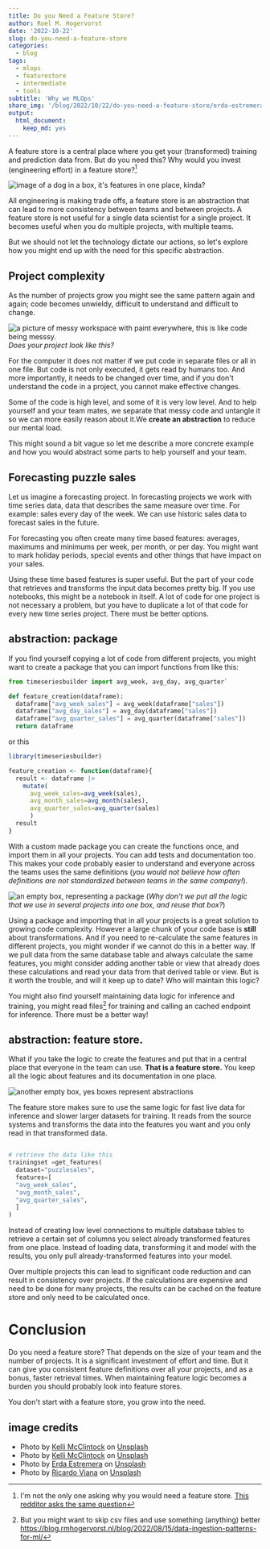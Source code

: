 ```yaml
---
title: Do you Need a Feature Store?
author: Roel M. Hogervorst
date: '2022-10-22'
slug: do-you-need-a-feature-store
categories:
  - blog
tags:
  - mlops
  - featurestore
  - intermediate
  - tools
subtitle: 'Why we MLOps'
share_img: '/blog/2022/10/22/do-you-need-a-feature-store/erda-estremera-sxNt9g77PE0-unsplash.jpg'
output:
  html_document:
    keep_md: yes
---
```


<!-- content  -->

A feature store is a central place where you get your (transformed) training and prediction data from. But do you need this? Why would you invest (engineering effort) in a feature store?[^2] 

![image of a dog in a box, it's features in one place, kinda?](erda-estremera-sxNt9g77PE0-unsplash.jpg)


All engineering is making trade offs, a feature store is an abstraction that can lead to more consistency between teams and between projects. 
A feature store is not useful for a single data scientist for a single project. It becomes useful when you do multiple projects, with multiple teams.  


But we should not let the technology dictate our actions, so let's explore how you might end up with the need for this specific abstraction.  

## Project complexity
As the number of projects grow you might see the same pattern again and again;  code becomes unwieldy, difficult to understand and difficult to change. 

![a picture of messy workspace with paint everywhere, this is like code being messsy. ](ricardo-viana--tYsPFKMm7g-unsplash.jpg) _Does your project look like this?_

For the computer it does not matter if we put code in separate files or all in one file. But code is not only executed, it gets read by humans too. And more importantly, it needs to be changed over time, and if you don't understand the code in a project, you cannot make effective changes. 

Some of the code is high level, and some of it is very low level. And to help yourself and your team mates, we separate that messy code and untangle it so we can more easily reason about it.We **create an abstraction** to reduce our mental load.

This might sound a bit vague so let me describe a more concrete example and how you would abstract some parts to help yourself and your team.

## Forecasting puzzle sales
Let us imagine a forecasting project. In forecasting projects we work with time series data, data that describes the same measure over time. For example: sales every day of the week.
We can use historic sales data to forecast sales in the future.


For forecasting you often create many time based features: averages, maximums and minimums per week, per month, or per day. You might want to mark holiday periods, special events and other things that have impact on your sales. 

Using these time based features is super useful. But the part of your code that retrieves and transforms the input data becomes pretty big. If you use notebooks, this might be a notebook in itself. A lot of code for one project is not necessary a problem, but you have to duplicate a lot of that code for every new time series project. There must be better options.

## abstraction: package

If you find yourself copying a lot of code from different projects, you might want to create a package that you can import functions from like this:

```python
from timeseriesbuilder import avg_week, avg_day, avg_quarter`

def feature_creation(dataframe):
  dataframe["avg_week_sales"] = avg_week(dataframe["sales"])
  dataframe["avg_day_sales"] = avg_day(dataframe["sales"])
  dataframe["avg_quarter_sales"] = avg_quarter(dataframe["sales"])
  return dataframe
```
or this

```r
library(timeseriesbuilder)

feature_creation <- function(dataframe){
  result <- dataframe |>
    mutate(
      avg_week_sales=avg_week(sales),
      avg_month_sales=avg_month(sales),
      avg_quarter_sales=avg_quarter(sales)
      )
  result    
}
```


With a custom made package you can create the functions once, and import them in all your projects. You can add tests and documentation too. This makes your code probably easier to understand and everyone across the teams uses the same definitions (_you would not believe how often definitions are not standardized between teams in the same company!_).

![an empty box, representing a package](kelli-mcclintock-GopRYASfsOc-unsplash.jpg) (_Why don't we put all the logic that we use in several projects into one box, and reuse that box?_)

Using a package and importing that in all your projects is a great solution to growing code complexity. However a large chunk of your code base is **still** about transformations. And if you need to re-calculate the same features in different projects, you might wonder if we cannot do this in a better way. If we pull data from the same database table and always calculate the same features, you might consider adding another table or view that already does these calculations and read your data from that derived table or view. But is it worth the trouble, and will it keep up to date? Who will maintain this logic? 

You might also find yourself maintaining data logic for inference and training, you might read files[^1] for training and calling an cached endpoint for inference. There must be a better way!

## abstraction: feature store.
What if you take the logic to create the features and put that in a central place that everyone in the team can use. **That is a feature store.**
You keep all the logic about features and its documentation in one place. 

![another empty box, yes boxes represent abstractions](kelli-mcclintock-ANp23FdOOls-unsplash.jpg)

The feature store makes sure to use the same logic for fast live data for inference and slower larger datasets for training. It reads from the source systems and transforms the data into the features you want and you only read in that transformed data. 

```python

# retrieve the data like this
trainingset =get_features(
  dataset="puzzlesales",
  features=[
  "avg_week_sales",
  "avg_month_sales",
  "avg_quarter_sales",
  ]
)

```

Instead of creating low level connections to multiple database tables to retrieve a certain set of columns you select already transformed features from one place. Instead of loading data, transforming it and model with the results, you only pull already-transformed features into your model. 

Over multiple projects this can lead to significant code reduction and can result in consistency over projects. If the calculations are expensive and need to be done for many projects, the results can be cached on the feature store and only need to be calculated once. 

# Conclusion
Do you need a feature store? That depends on the size of your team and the number of projects. It is a significant investment of effort and time. But it can give you consistent feature definitions over all your projects, and as a bonus, faster retrieval times. 
When maintaining feature logic becomes a burden you should probably look into feature stores.


You don't start with a feature store, you grow into the need.


[^2]: I'm not the only one asking why you would need a feature store. [This redditor asks the same question](https://www.reddit.com/r/mlops/comments/y9ih48/eli5_feature_stores/)
[^1]: But you might want to skip csv files and use something (anything) better <https://blog.rmhogervorst.nl/blog/2022/08/15/data-ingestion-patterns-for-ml/>



## image credits
- Photo by <a href="https://unsplash.com/@kelli_mcclintock?utm_source=unsplash&utm_medium=referral&utm_content=creditCopyText">Kelli McClintock</a> on <a href="https://unsplash.com/s/photos/boxes?utm_source=unsplash&utm_medium=referral&utm_content=creditCopyText">Unsplash</a>
- Photo by <a href="https://unsplash.com/@kelli_mcclintock?utm_source=unsplash&utm_medium=referral&utm_content=creditCopyText">Kelli McClintock</a> on <a href="https://unsplash.com/?utm_source=unsplash&utm_medium=referral&utm_content=creditCopyText">Unsplash</a>
- Photo by <a href="https://unsplash.com/@erdaest?utm_source=unsplash&utm_medium=referral&utm_content=creditCopyText">Erda Estremera</a> on <a href="https://unsplash.com/?utm_source=unsplash&utm_medium=referral&utm_content=creditCopyText">Unsplash</a>
- Photo by <a href="https://unsplash.com/@ricardoviana?utm_source=unsplash&utm_medium=referral&utm_content=creditCopyText">Ricardo Viana</a> on <a href="https://unsplash.com/s/photos/messy-box?utm_source=unsplash&utm_medium=referral&utm_content=creditCopyText">Unsplash</a>
  
    